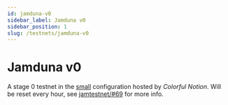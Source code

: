 ```yaml
---
id: jamduna-v0
sidebar_label: Jamduna v0
sidebar_position: 1
slug: /testnets/jamduna-v0
---
```


# Jamduna v0

A stage 0 testnet in the [small](http://localhost:3000/basics/chain-spec/small) configuration hosted by *Colorful Notion*. Will be reset
every hour, see [jamtestnet/#69](https://github.com/jam-duna/jamtestnet/issues/69) for more info.
